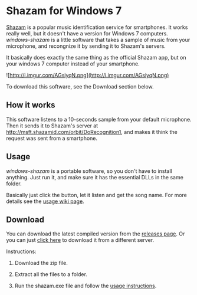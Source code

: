 # Shazam for Windows 7 #
[Shazam](http://www.shazam.com) is a popular music identification service for smartphones.
It works really well, but it doesn't have a version for Windows 7 computers.
_windows-shazam_ is a little software that takes a sample of music from your microphone, and recongnize it by sending it to Shazam's servers.

It basically does exactly the same thing as the official Shazam app, but on your windows 7 computer instead of your smartphone.

![http://i.imgur.com/AGsiyqN.png](http://i.imgur.com/AGsiyqN.png)

To download this software, see the Download section below.

## How it works ##
This software listens to a 10-seconds sample from your default microphone. Then it sends it to Shazam's server at http://msft.shazamid.com/orbit/DoRecognition1, and makes it think the request was sent from a smartphone.

## Usage ##
_windows-shazam_ is a portable software, so you don't have to install anything. Just run it, and make sure it has the essential DLLs in the same folder.

Basically just click the button, let it listen and get the song name. For more details see the [usage wiki page](https://github.com/tomer8007/windows-shazam/wiki/Usage).

## Download ##
You can download the latest compiled version from the [releases page](https://github.com/tomer8007/windows-shazam/releases).
Or you can just [click here](https://drive.google.com/uc?id=0B_iaVLWNgnHPXzkxOXg1MDhtTVE&export=download) to download it from a different server.

Instructions:

1. Download the zip file.

2. Extract all the files to a folder.

3. Run the shazam.exe file and follow the [usage instructions](https://github.com/tomer8007/windows-shazam/wiki/Usage).
